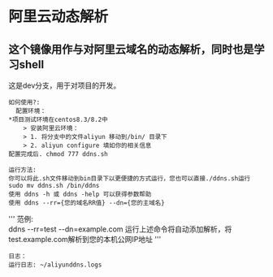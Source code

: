 # 阿里云动态解析
## 这个镜像用作与对阿里云域名的动态解析，同时也是学习shell  
这是dev分支，用于对项目的开发。  
```
如何使用?:  
  配置环境：  
*项目测试环境在centos8.3/8.2中  
	> 安装阿里云环境：  
	> 1. 将分支中的文件aliyun 移动到/bin/ 目录下  
	> 2. aliyun configure 填如你的相关信息  
配置完成后. chmod 777 ddns.sh
```
```
运行方法:  
你可以将此.sh文件移动到bin目录下以更便捷的方式运行，您也可以直接./ddns.sh运行  
sudo mv ddns.sh /bin/ddns  
使用 ddns -h 或 ddns -help 可以获得参数帮助  
使用 ddns --rr={您的域名RR值} --dn={您的主域名}  
```
'''
范例:  
ddns --rr=test --dn=example.com
运行上述命令将自动添加解析，将test.example.com解析到您的本机公网IP地址
'''
```
日志：  
运行日志: ~/aliyunddns.logs
```
